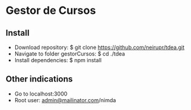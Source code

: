 # Gestor de Cursos

## Install
- Download repository: $ git clone https://github.com/neirupr/tdea.git
- Navigate to folder gestorCursos: $ cd ./tdea
- Install dependencies: $ npm install

## Other indications
- Go to localhost:3000
- Root user: admin@mailinator.com/nimda